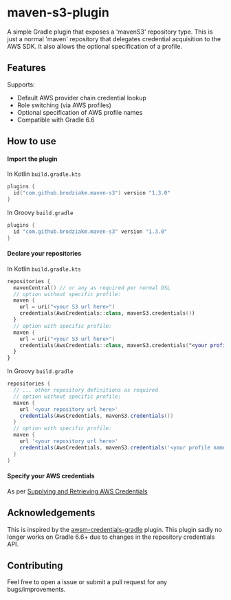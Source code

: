 # maven-s3-plugin

A simple Gradle plugin that exposes a 'mavenS3' repository type. This is just a normal 'maven' repository that
delegates credential acquisition to the AWS SDK. It also allows the optional specification of a profile.

## Features

Supports:
* Default AWS provider chain credential lookup
* Role switching (via AWS profiles)
* Optional specification of AWS profile names
* Compatible with Gradle 6.6
  
## How to use

#### Import the plugin

In Kotlin `build.gradle.kts`

```kotlin
plugins {
  id("com.github.brodziakm.maven-s3") version "1.3.0"
}
```

In Groovy `build.gradle`

```groovy
plugins {
  id "com.github.brodziakm.maven-s3" version "1.3.0"
}
```

#### Declare your repositories

In Kotlin `build.gradle.kts`

```kotlin
repositories {
  mavenCentral() // or any as required per normal DSL
  // option without specific profile:
  maven {
    url = uri("<your S3 url here>")
    credentials(AwsCredentials::class, mavenS3.credentials())
  }
  // option with specific profile:
  maven {
    url = uri("<your S3 url here>")
    credentials(AwsCredentials::class, mavenS3.credentials("<your profile name here>"))
  }
}
```

In Groovy `build.gradle`

```groovy
repositories {
  // ... other repository definitions as required
  // option without specific profile:
  maven {
    url '<your repository url here>'
    credentials(AwsCredentials, mavenS3.credentials())
  }
  // option with specific profile:
  maven {
    url '<your repository url here>'
    credentials(AwsCredentials, mavenS3.credentials('<your profile name here>'))
  }
}
```

#### Specify your AWS credentials

As per [Supplying and Retrieving AWS Credentials](https://docs.aws.amazon.com/sdk-for-java/v2/developer-guide/credentials.html)


## Acknowledgements

This is inspired by the [awsm-credentials-gradle](https://github.com/itsallcode/awsm-credentials-gradle) plugin. This
plugin sadly no longer works on Gradle 6.6+ due to changes in the repository credentials API. 

## Contributing

Feel free to open a issue or submit a pull request for any bugs/improvements.
